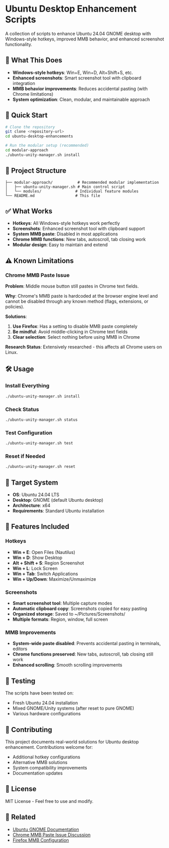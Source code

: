 # Ubuntu Desktop Enhancement Scripts

A collection of scripts to enhance Ubuntu 24.04 GNOME desktop with Windows-style hotkeys, improved MMB behavior, and enhanced screenshot functionality.

## 🎯 What This Does

- **Windows-style hotkeys**: Win+E, Win+D, Alt+Shift+S, etc.
- **Enhanced screenshots**: Smart screenshot tool with clipboard integration
- **MMB behavior improvements**: Reduces accidental pasting (with Chrome limitations)
- **System optimization**: Clean, modular, and maintainable approach

## 🚀 Quick Start

```bash
# Clone the repository
git clone <repository-url>
cd ubuntu-desktop-enhancements

# Run the modular setup (recommended)
cd modular-approach
./ubuntu-unity-manager.sh install
```

## 📁 Project Structure

```
├── modular-approach/           # Recommended modular implementation
│   ├── ubuntu-unity-manager.sh # Main control script
│   └── modules/               # Individual feature modules
└── README.md                  # This file
```

## ✅ What Works

- **Hotkeys**: All Windows-style hotkeys work perfectly
- **Screenshots**: Enhanced screenshot tool with clipboard support
- **System MMB paste**: Disabled in most applications
- **Chrome MMB functions**: New tabs, autoscroll, tab closing work
- **Modular design**: Easy to maintain and extend

## ⚠️ Known Limitations

### Chrome MMB Paste Issue
**Problem**: Middle mouse button still pastes in Chrome text fields.

**Why**: Chrome's MMB paste is hardcoded at the browser engine level and cannot be disabled through any known method (flags, extensions, or policies).

**Solutions**:
1. **Use Firefox**: Has a setting to disable MMB paste completely
2. **Be mindful**: Avoid middle-clicking in Chrome text fields
3. **Clear selection**: Select nothing before using MMB in Chrome

**Research Status**: Extensively researched - this affects all Chrome users on Linux.

## 🛠️ Usage

### Install Everything
```bash
./ubuntu-unity-manager.sh install
```

### Check Status
```bash
./ubuntu-unity-manager.sh status
```

### Test Configuration
```bash
./ubuntu-unity-manager.sh test
```

### Reset if Needed
```bash
./ubuntu-unity-manager.sh reset
```

## 🎯 Target System

- **OS**: Ubuntu 24.04 LTS
- **Desktop**: GNOME (default Ubuntu desktop)
- **Architecture**: x64
- **Requirements**: Standard Ubuntu installation

## 🔧 Features Included

### Hotkeys
- **Win + E**: Open Files (Nautilus)
- **Win + D**: Show Desktop
- **Alt + Shift + S**: Region Screenshot
- **Win + L**: Lock Screen
- **Win + Tab**: Switch Applications
- **Win + Up/Down**: Maximize/Unmaximize

### Screenshots
- **Smart screenshot tool**: Multiple capture modes
- **Automatic clipboard copy**: Screenshots copied for easy pasting
- **Organized storage**: Saved to ~/Pictures/Screenshots/
- **Multiple formats**: Region, window, full screen

### MMB Improvements
- **System-wide paste disabled**: Prevents accidental pasting in terminals, editors
- **Chrome functions preserved**: New tabs, autoscroll, tab closing still work
- **Enhanced scrolling**: Smooth scrolling improvements

## 🧪 Testing

The scripts have been tested on:
- Fresh Ubuntu 24.04 installation
- Mixed GNOME/Unity systems (after reset to pure GNOME)
- Various hardware configurations

## 🤝 Contributing

This project documents real-world solutions for Ubuntu desktop enhancement. Contributions welcome for:
- Additional hotkey configurations
- Alternative MMB solutions
- System compatibility improvements
- Documentation updates

## 📝 License

MIT License - Feel free to use and modify.

## 🔗 Related

- [Ubuntu GNOME Documentation](https://help.gnome.org/)
- [Chrome MMB Paste Issue Discussion](https://bugs.chromium.org/)
- [Firefox MMB Configuration](https://support.mozilla.org/)